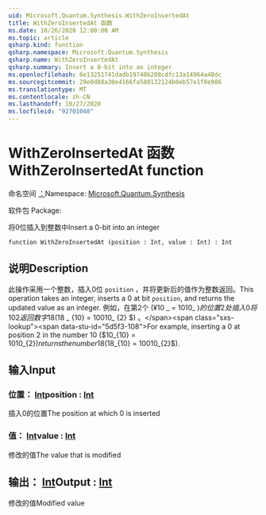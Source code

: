 ```yaml
---
uid: Microsoft.Quantum.Synthesis.WithZeroInsertedAt
title: WithZeroInsertedAt 函数
ms.date: 10/26/2020 12:00:00 AM
ms.topic: article
qsharp.kind: function
qsharp.namespace: Microsoft.Quantum.Synthesis
qsharp.name: WithZeroInsertedAt
qsharp.summary: Insert a 0-bit into an integer
ms.openlocfilehash: 6e13251741dadb19740b208cdfc13a14964a48dc
ms.sourcegitcommit: 29e0d88a30e4166fa580132124b0eb57e1f0e986
ms.translationtype: MT
ms.contentlocale: zh-CN
ms.lasthandoff: 10/27/2020
ms.locfileid: "92701048"
---
```

# <a name="withzeroinsertedat-function"></a><span data-ttu-id="5d5f3-102">WithZeroInsertedAt 函数</span><span class="sxs-lookup"><span data-stu-id="5d5f3-102">WithZeroInsertedAt function</span></span>

<span data-ttu-id="5d5f3-103">命名空间 [：](xref:Microsoft.Quantum.Synthesis)</span><span class="sxs-lookup"><span data-stu-id="5d5f3-103">Namespace: [Microsoft.Quantum.Synthesis](xref:Microsoft.Quantum.Synthesis)</span></span>

<span data-ttu-id="5d5f3-104">软件包 [](https://nuget.org/packages/)</span><span class="sxs-lookup"><span data-stu-id="5d5f3-104">Package: [](https://nuget.org/packages/)</span></span>


<span data-ttu-id="5d5f3-105">将0位插入到整数中</span><span class="sxs-lookup"><span data-stu-id="5d5f3-105">Insert a 0-bit into an integer</span></span>

```qsharp
function WithZeroInsertedAt (position : Int, value : Int) : Int
```


## <a name="description"></a><span data-ttu-id="5d5f3-106">说明</span><span class="sxs-lookup"><span data-stu-id="5d5f3-106">Description</span></span>

<span data-ttu-id="5d5f3-107">此操作采用一个整数，插入0位 `position` ，并将更新后的值作为整数返回。</span><span class="sxs-lookup"><span data-stu-id="5d5f3-107">This operation takes an integer, inserts a 0 at bit `position`, and returns the updated value as an integer.</span></span>  <span data-ttu-id="5d5f3-108">例如，在第2个 (¥10 _ = 1010_ $) 的位置2处插入0将 {10} {2} 返回数字 18 ($18 _ {10} = 10010_ {2} $) 。</span><span class="sxs-lookup"><span data-stu-id="5d5f3-108">For example, inserting a 0 at position 2 in the number 10 ($10_{10} = 1010_{2}$) returns the number 18 ($18_{10} = 10010_{2}$).</span></span>

## <a name="input"></a><span data-ttu-id="5d5f3-109">输入</span><span class="sxs-lookup"><span data-stu-id="5d5f3-109">Input</span></span>

### <a name="position--int"></a><span data-ttu-id="5d5f3-110">位置： [Int](xref:microsoft.quantum.lang-ref.int)</span><span class="sxs-lookup"><span data-stu-id="5d5f3-110">position : [Int](xref:microsoft.quantum.lang-ref.int)</span></span>

<span data-ttu-id="5d5f3-111">插入0的位置</span><span class="sxs-lookup"><span data-stu-id="5d5f3-111">The position at which 0 is inserted</span></span>


### <a name="value--int"></a><span data-ttu-id="5d5f3-112">值： [Int](xref:microsoft.quantum.lang-ref.int)</span><span class="sxs-lookup"><span data-stu-id="5d5f3-112">value : [Int](xref:microsoft.quantum.lang-ref.int)</span></span>

<span data-ttu-id="5d5f3-113">修改的值</span><span class="sxs-lookup"><span data-stu-id="5d5f3-113">The value that is modified</span></span>



## <a name="output--int"></a><span data-ttu-id="5d5f3-114">输出： [Int](xref:microsoft.quantum.lang-ref.int)</span><span class="sxs-lookup"><span data-stu-id="5d5f3-114">Output : [Int](xref:microsoft.quantum.lang-ref.int)</span></span>

<span data-ttu-id="5d5f3-115">修改的值</span><span class="sxs-lookup"><span data-stu-id="5d5f3-115">Modified value</span></span>
